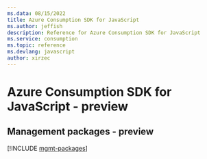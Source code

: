 ```yaml
---
ms.data: 08/15/2022
title: Azure Consumption SDK for JavaScript
ms.author: jeffish
description: Reference for Azure Consumption SDK for JavaScript
ms.service: consumption
ms.topic: reference
ms.devlang: javascript
author: xirzec
---
```

# Azure Consumption SDK for JavaScript - preview

## Management packages - preview
[!INCLUDE [mgmt-packages](consumption-mgmt-index.md)]